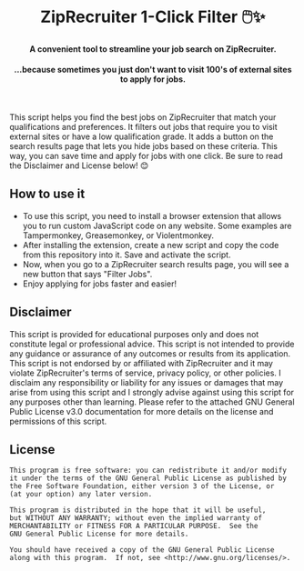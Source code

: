 <br><h1 align="center">ZipRecruiter 1-Click Filter 🖱️:sparkles:</h1> 

#### <p align="center">A convenient tool to streamline your job search on ZipRecruiter.</p>
#### <p align="center">...because sometimes you just don't want to visit 100's of external sites to apply for jobs.</p>

<br>

This script helps you find the best jobs on ZipRecruiter that match your qualifications and preferences. It filters out jobs that require you to visit external sites or have a low qualification grade. It adds a button on the search results page that lets you hide jobs based on these criteria. This way, you can save time and apply for jobs with one click. Be sure to read the Disclaimer and License below! 😊


## How to use it

- To use this script, you need to install a browser extension that allows you to run custom JavaScript code on any website. Some examples are Tampermonkey, Greasemonkey, or Violentmonkey.
- After installing the extension, create a new script and copy the code from this repository into it. Save and activate the script.
- Now, when you go to a ZipRecruiter search results page, you will see a new button that says "Filter Jobs".
- Enjoy applying for jobs faster and easier!


## Disclaimer

This script is provided for educational purposes only and does not constitute legal or professional advice. This script is not intended to provide any guidance or assurance of any outcomes or results from its application. This script is not endorsed by or affiliated with ZipRecruiter and it may violate ZipRecruiter's terms of service, privacy policy, or other policies. I disclaim any responsibility or liability for any issues or damages that may arise from using this script and I strongly advise against using this script for any purposes other than learning. Please refer to the attached GNU General Public License v3.0 documentation for more details on the license and permissions of this script.


## License
```
This program is free software: you can redistribute it and/or modify
it under the terms of the GNU General Public License as published by
the Free Software Foundation, either version 3 of the License, or
(at your option) any later version.

This program is distributed in the hope that it will be useful,
but WITHOUT ANY WARRANTY; without even the implied warranty of
MERCHANTABILITY or FITNESS FOR A PARTICULAR PURPOSE.  See the
GNU General Public License for more details.

You should have received a copy of the GNU General Public License
along with this program.  If not, see <http://www.gnu.org/licenses/>.
```
